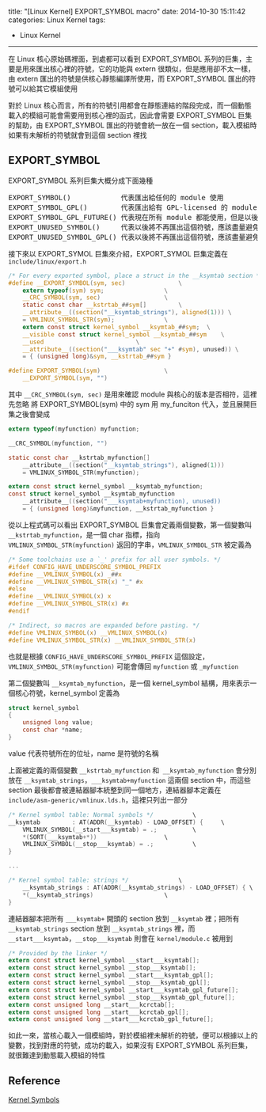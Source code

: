 title: "[Linux Kernel] EXPORT_SYMBOL macro"
date: 2014-10-30 15:11:42
categories: Linux Kernel
tags:
- Linux Kernel
---
在 Linux 核心原始碼裡面，到處都可以看到 EXPORT_SYMBOL 系列的巨集，主要是用來匯出核心裡的符號，它的功能與 extern 很類似，但是應用卻不太一樣，由 extern 匯出的符號是供核心靜態編譯所使用，而 EXPORT_SYMBOL 匯出的符號可以給其它模組使用

對於 Linux 核心而言，所有的符號引用都會在靜態連結的階段完成，而一個動態載入的模組可能會需要用到核心裡的函式，因此會需要 EXPORT_SYMBOL 巨集的幫助，由 EXPORT_SYMBOL 匯出的符號會統一放在一個 section，載入模組時如果有未解析的符號就會到這個 section 裡找

## EXPORT_SYMBOL

EXPORT_SYMBOL 系列巨集大概分成下面幾種
<pre>
EXPORT_SYMBOL()            代表匯出給任何的 module 使用
EXPORT_SYMBOL_GPL()        代表匯出給有 GPL-licensed 的 module 使用
EXPORT_SYMBOL_GPL_FUTURE() 代表現在所有 module 都能使用，但是以後只給 GPL-licensed 的 module 使用
EXPORT_UNUSED_SYMBOL()     代表以後將不再匯出這個符號，應該盡量避免使用
EXPORT_UNUSED_SYMBOL_GPL() 代表以後將不再匯出這個符號，應該盡量避免使用
</pre>

接下來以 EXPORT_SYMOL 巨集來介紹，EXPORT_SYMOL 巨集定義在 `include/linux/export.h`

``` c include/linux/export.h
/* For every exported symbol, place a struct in the __ksymtab section */
#define __EXPORT_SYMBOL(sym, sec)               \
    extern typeof(sym) sym;                 \
    __CRC_SYMBOL(sym, sec)                  \
    static const char __kstrtab_##sym[]         \
    __attribute__((section("__ksymtab_strings"), aligned(1))) \
    = VMLINUX_SYMBOL_STR(sym);              \
    extern const struct kernel_symbol __ksymtab_##sym;  \
    __visible const struct kernel_symbol __ksymtab_##sym    \
    __used                          \
    __attribute__((section("___ksymtab" sec "+" #sym), unused)) \
    = { (unsigned long)&sym, __kstrtab_##sym }

#define EXPORT_SYMBOL(sym)                  \
    __EXPORT_SYMBOL(sym, "")
```

其中 `__CRC_SYMBOL(sym, sec)` 是用來確認 module 與核心的版本是否相符，這裡先忽略
將 EXPORT_SYMBOL(sym) 中的 sym 用 my_funciton 代入，並且展開巨集之後會變成

``` c
extern typeof(myfunction) myfunction;

__CRC_SYMBOL(myfunction, "")

static const char __kstrtab_myfunction[]
    __attribute__((section("__ksymtab_strings"), aligned(1)))
    = VMLINUX_SYMBOL_STR(myfunction);

extern const struct kernel_symbol __ksymtab_myfunction;
const struct kernel_symbol __ksymtab_myfunction
    __attribute__((section("___ksymtab+myfunction), unused))
    = { (unsigned long)&myfunction, __kstrtab_myfunction }
```

從以上程式碼可以看出 EXPORT_SYMBOL 巨集會定義兩個變數，第一個變數叫 `__kstrtab_myfunction`，是一個 char 指標，指向 `VMLINUX_SYMBOL_STR(myfunction)` 返回的字串，`VMLINUX_SYMBOL_STR` 被定義為

``` c include/linux/export.h
/* Some toolchains use a `_' prefix for all user symbols. */
#ifdef CONFIG_HAVE_UNDERSCORE_SYMBOL_PREFIX
#define __VMLINUX_SYMBOL(x) _##x
#define __VMLINUX_SYMBOL_STR(x) "_" #x
#else
#define __VMLINUX_SYMBOL(x) x
#define __VMLINUX_SYMBOL_STR(x) #x
#endif

/* Indirect, so macros are expanded before pasting. */
#define VMLINUX_SYMBOL(x) __VMLINUX_SYMBOL(x)
#define VMLINUX_SYMBOL_STR(x) __VMLINUX_SYMBOL_STR(x)
```

也就是根據 `CONFIG_HAVE_UNDERSCORE_SYMBOL_PREFIX` 這個設定，`VMLINUX_SYMBOL_STR(myfunction)` 可能會傳回 `myfunction` 或 `_myfunction`

第二個變數叫 `__ksymtab_myfunction`，是一個 kernel_symbol 結構，用來表示一個核心符號，kernel_symbol 定義為

``` c include/linux/export.h
struct kernel_symbol
{
    unsigned long value;
    const char *name;
}
```

value 代表符號所在的位址，name 是符號的名稱

上面被定義的兩個變數 `__kstrtab_myfunction` 和` __ksymtab_myfunction` 會分別放在 `__ksymtab_strings`，`___ksymtab+myfunction` 這兩個 section 中，而這些 section 最後都會被連結器腳本統整到同一個地方，連結器腳本定義在 `include/asm-generic/vmlinux.lds.h`，這裡只列出一部分

``` c include/asm-generic/vmlinux.lds.h
/* Kernel symbol table: Normal symbols */           \
__ksymtab         : AT(ADDR(__ksymtab) - LOAD_OFFSET) {     \
    VMLINUX_SYMBOL(__start___ksymtab) = .;          \
    *(SORT(___ksymtab+*))                   \
    VMLINUX_SYMBOL(__stop___ksymtab) = .;           \
}

...

/* Kernel symbol table: strings */              \
    __ksymtab_strings : AT(ADDR(__ksymtab_strings) - LOAD_OFFSET) { \
    *(__ksymtab_strings)                    \
}
```

連結器腳本把所有 `___ksymtab+` 開頭的 section 放到 `__ksymtab` 裡；把所有 `__ksymtab_strings`
section 放到 `__ksymtab_strings` 裡，而 `__start___ksymtab`，`__stop___ksymtab` 則會在 `kernel/module.c` 被用到

``` c kernel/module.c
/* Provided by the linker */
extern const struct kernel_symbol __start___ksymtab[];
extern const struct kernel_symbol __stop___ksymtab[];
extern const struct kernel_symbol __start___ksymtab_gpl[];
extern const struct kernel_symbol __stop___ksymtab_gpl[];
extern const struct kernel_symbol __start___ksymtab_gpl_future[];
extern const struct kernel_symbol __stop___ksymtab_gpl_future[];
extern const unsigned long __start___kcrctab[];
extern const unsigned long __start___kcrctab_gpl[];
extern const unsigned long __start___kcrctab_gpl_future[];
```

如此一來，當核心載入一個模組時，對於模組裡未解析的符號，便可以根據以上的變數，找到對應的符號，成功的載入，如果沒有 EXPORT_SYMBOL 系列巨集，就很難達到動態載入模組的特性

## Reference
[Kernel Symbols](http://www.linux.com/learn/linux-training/31161-the-kernel-newbie-corner-kernel-symbols-whats-available-to-your-module-what-isnt)
